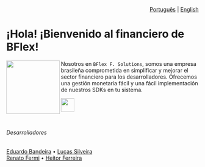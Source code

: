 <div align="right">
  
  [Português](https://github.com/BFlex-financial) | [English](./ENGLISH.md)
</div>

# ¡Hola! ¡Bienvenido al financiero de BFlex!

<img align="left" height="140" src="https://imgur.com/vgLnKNc.png"/>

Nosotros en `BFlex F. Solutions`, somos una empresa brasileña comprometida en simplificar y mejorar el sector financiero para los desarrolladores. Ofrecemos una gestión monetaria fácil y una fácil implementación de nuestros SDKs en tu sistema.

<a href="https://bflex.tech" target="_blank"><img height="35px" src="https://img.shields.io/badge/Saber%20más-843057"></a>
<br>
<br>

##

###### Desarrolladores
[Eduardo Bandeira](https://github.com/EngBandeira)  • [Lucas Silveira](https://github.com/lucasFelixSilveira) <br>
[Renato Fermi](https://github.com/repiazza)         • [Heitor Ferreira](https://github.com/Hector2523)
